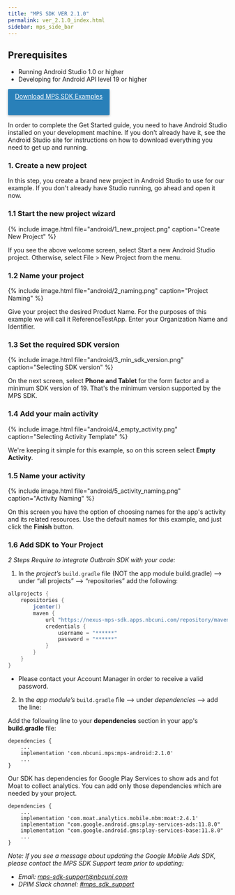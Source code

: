 ```yaml
---
title: "MPS SDK VER 2.1.0"
permalink: ver_2.1.0_index.html
sidebar: mps_side_bar
---
```


## Prerequisites
* Running Android Studio 1.0 or higher
* Developing for Android API level 19 or higher

<p id="download">
    <a  href="https://github.com/NBCUOTS/mobile_mps_sdk_android_examples/releases/tag/release-2.1.0">Download MPS SDK Examples
    </a>
</p>

In order to complete the Get Started guide, you need to have Android Studio installed on your development machine. If you don't already have it, see the Android Studio site for instructions on how to download everything you need to get up and running.

### 1. Create a new project

In this step, you create a brand new project in Android Studio to use for our example. If you don't already have Studio running, go ahead and open it now.

### 1.1 Start the new project wizard

{% include image.html file="android/1_new_project.png" caption="Create New Project" %}

If you see the above welcome screen, select Start a new Android Studio project. Otherwise, select File > New Project from the menu.

### 1.2 Name your project

{% include image.html file="android/2_naming.png" caption="Project Naming" %}

Give your project the desired Product Name. For the purposes of this example we will call it ReferenceTestApp.
Enter your Organization Name and Identifier.

### 1.3 Set the required SDK version

{% include image.html file="android/3_min_sdk_version.png" caption="Selecting SDK version" %}

On the next screen, select **Phone and Tablet** for the form factor and a minimum SDK version of 19. That's the minimum version supported by the MPS SDK.

### 1.4 Add your main activity

{% include image.html file="android/4_empty_activity.png" caption="Selecting Activity Template" %}

We're keeping it simple for this example, so on this screen select **Empty Activity**.

### 1.5 Name your activity

{% include image.html file="android/5_activity_naming.png" caption="Activity Naming" %}

On this screen you have the option of choosing names for the app's activity and its related resources. Use the default names for this example, and just click the **Finish** button.

### 1.6 Add SDK to Your Project

*2 Steps Require to integrate Outbrain SDK with your code:*

1) In the *project’s* ```build.gradle``` file (NOT the app module build.gradle) –> under “all projects” –> “repositories” add the following:

```gradle
allprojects {
    repositories {
        jcenter()
        maven {
            url "https://nexus-mps-sdk.apps.nbcuni.com/repository/maven-releases/"
            credentials {
                username = "******"
                password = "******"
            }
        }
    }
}
```

* Please contact your Account Manager in order to receive a valid password.

2) In the *app module’s* ```build.gradle``` file –> under *dependencies* –> add the line:

Add the following line to your **dependencies** section in your app's **build.gradle** file:

```
dependencies {
    ...
    implementation 'com.nbcuni.mps:mps-android:2.1.0'
    ...
}
```

Our SDK has dependencies for Google Play Services to show ads and fot Moat to collect analytics. You can add only those dependencies which are needed by your project.

```
dependencies {
    ...
    implementation 'com.moat.analytics.mobile.nbm:moat:2.4.1'
    implementation "com.google.android.gms:play-services-ads:11.8.0"
    implementation "com.google.android.gms:play-services-base:11.8.0"
    ...
}
```

*Note: If you see a message about updating the Google Mobile Ads SDK, please contact the MPS SDK Support team prior to updating:*

* *Email: [mps-sdk-support@nbcuni.com](mailto:mps-sdk-support@nbcuni.com)*
* *DPIM Slack channel: [#mps_sdk_support](https://dpim.slack.com/messages/G4QJLA56Z)*

<style>
#download > a
{
    background-color: #2980b9;
    color: #fff;
    box-shadow: 0 2px 5px 0 rgba(0,0,0,.26);  
    border: 0;
    border-radius: 2px;
    cursor: pointer;
    display: inline-block;
    height: 44px;
    margin: 0;
    min-width: 36px;
    outline: 0;
    padding: 8px;
    padding-left: 16px;
    padding-right: 16px;
    vertical-align: middle;
    text-align: center;
    vertical-align: middle;
}
</style>